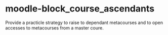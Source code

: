 moodle-block_course_ascendants
==============================

Provide a practicle strategy to raise to dependant metacourses and to open accesses to metacourses from a master coure.